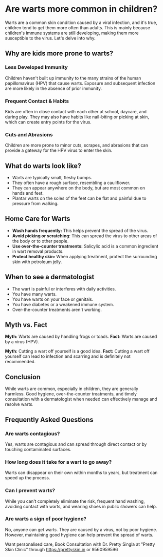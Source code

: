 # Are warts more common in children?

Warts are a common skin condition caused by a viral infection, and it's true, children tend to get them more often than adults. This is mainly because children's immune systems are still developing, making them more susceptible to the virus. Let's delve into why.

## Why are kids more prone to warts?

### Less Developed Immunity
Children haven't built up immunity to the many strains of the human papillomavirus (HPV) that cause warts. Exposure and subsequent infection are more likely in the absence of prior immunity.

### Frequent Contact & Habits
Kids are often in close contact with each other at school, daycare, and during play. They may also have habits like nail-biting or picking at skin, which can create entry points for the virus.

### Cuts and Abrasions
Children are more prone to minor cuts, scrapes, and abrasions that can provide a gateway for the HPV virus to enter the skin.

## What do warts look like?

*   Warts are typically small, fleshy bumps.
*   They often have a rough surface, resembling a cauliflower.
*   They can appear anywhere on the body, but are most common on hands and feet.
*   Plantar warts on the soles of the feet can be flat and painful due to pressure from walking.

## Home Care for Warts

*   **Wash hands frequently:** This helps prevent the spread of the virus.
*   **Avoid picking or scratching:** This can spread the virus to other areas of the body or to other people.
*   **Use over-the-counter treatments:** Salicylic acid is a common ingredient in wart removal products.
*   **Protect healthy skin:** When applying treatment, protect the surrounding skin with petroleum jelly.

## When to see a dermatologist

*   The wart is painful or interferes with daily activities.
*   You have many warts.
*   You have warts on your face or genitals.
*   You have diabetes or a weakened immune system.
*   Over-the-counter treatments aren't working.

## Myth vs. Fact

**Myth:** Warts are caused by handling frogs or toads.
**Fact:** Warts are caused by a virus (HPV).

**Myth:** Cutting a wart off yourself is a good idea.
**Fact:** Cutting a wart off yourself can lead to infection and scarring and is definitely not recommended.

## Conclusion

While warts are common, especially in children, they are generally harmless. Good hygiene, over-the-counter treatments, and timely consultation with a dermatologist when needed can effectively manage and resolve warts.

## Frequently Asked Questions

### Are warts contagious?

Yes, warts are contagious and can spread through direct contact or by touching contaminated surfaces.

### How long does it take for a wart to go away?

Warts can disappear on their own within months to years, but treatment can speed up the process.

### Can I prevent warts?

While you can't completely eliminate the risk, frequent hand washing, avoiding contact with warts, and wearing shoes in public showers can help.

### Are warts a sign of poor hygiene?

No, anyone can get warts. They are caused by a virus, not by poor hygiene. However, maintaining good hygiene can help prevent the spread of warts.

Want personalised care, Book Consultation with Dr. Pretty Singla at "Pretty Skin Clinic" through https://prettyskin.in or 9560959596

